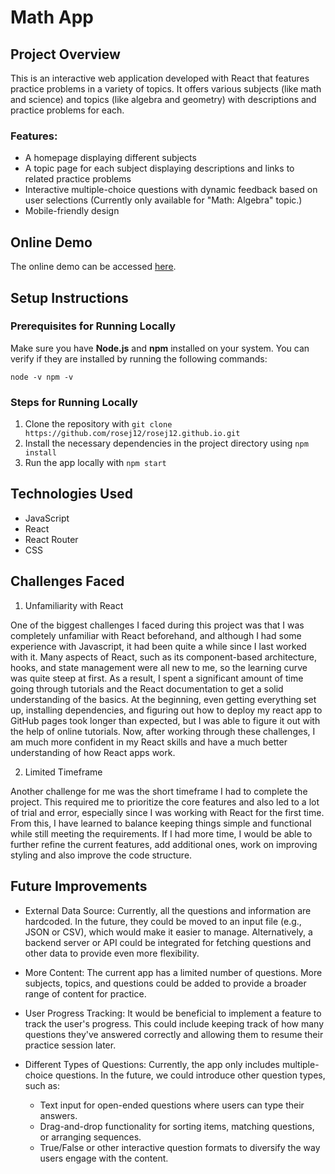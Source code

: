 # Math App

## Project Overview
This is an interactive web application developed with React that features practice problems in a variety of topics. It offers various subjects (like math and science) and topics (like algebra and geometry) with descriptions and practice problems for each.

### Features:

- A homepage displaying different subjects
- A topic page for each subject displaying descriptions and links to related practice problems
- Interactive multiple-choice questions with dynamic feedback based on user selections (Currently only available for "Math: Algebra" topic.)
- Mobile-friendly design

## Online Demo

The online demo can be accessed [here](https://rosej12.github.io/).

## Setup Instructions

### Prerequisites for Running Locally

Make sure you have **Node.js** and **npm** installed on your system. You can verify if they are installed by running the following commands:

`
node -v
npm -v
`

### Steps for Running Locally
1. Clone the repository with
`git clone https://github.com/rosej12/rosej12.github.io.git`
2. Install the necessary dependencies in the project directory using
`npm install`
3. Run the app locally with
`npm start`

## Technologies Used

- JavaScript
- React
- React Router
- CSS

## Challenges Faced

1. Unfamiliarity with React

One of the biggest challenges I faced during this project was that I was completely unfamiliar with React beforehand, and although I had some experience with Javascript, it had been quite a while since I last worked with it. Many aspects of React, such as its component-based architecture, hooks, and state management were all new to me, so the learning curve was quite steep at first. As a result, I spent a significant amount of time going through tutorials and the React documentation to get a solid understanding of the basics. At the beginning, even getting everything set up, installing dependencies, and figuring out how to deploy my react app to GitHub pages took longer than expected, but I was able to figure it out with the help of online tutorials. Now, after working through these challenges, I am much more confident in my React skills and have a much better understanding of how React apps work.

2. Limited Timeframe

Another challenge for me was the short timeframe I had to complete the project. This required me to prioritize the core features and also led to a lot of trial and error, especially since I was working with React for the first time. From this, I have learned to balance keeping things simple and functional while still meeting the requirements. If I had more time, I would be able to further refine the current features, add additional ones, work on improving styling and also improve the code structure.

## Future Improvements
- External Data Source: Currently, all the questions and information are hardcoded. In the future, they could be moved to an input file (e.g., JSON or CSV), which would make it easier to manage. Alternatively, a backend server or API could be integrated for fetching questions and other data to provide even more flexibility.

- More Content: The current app has a limited number of questions. More subjects, topics, and questions could be added to provide a broader range of content for practice.

- User Progress Tracking: It would be beneficial to implement a feature to track the user's progress. This could include keeping track of how many questions they've answered correctly and allowing them to resume their practice session later.

- Different Types of Questions: Currently, the app only includes multiple-choice questions. In the future, we could introduce other question types, such as:

	- Text input for open-ended questions where users can type their answers.
	- Drag-and-drop functionality for sorting items, matching questions, or arranging sequences.
	- True/False or other interactive question formats to diversify the way users engage with the content.